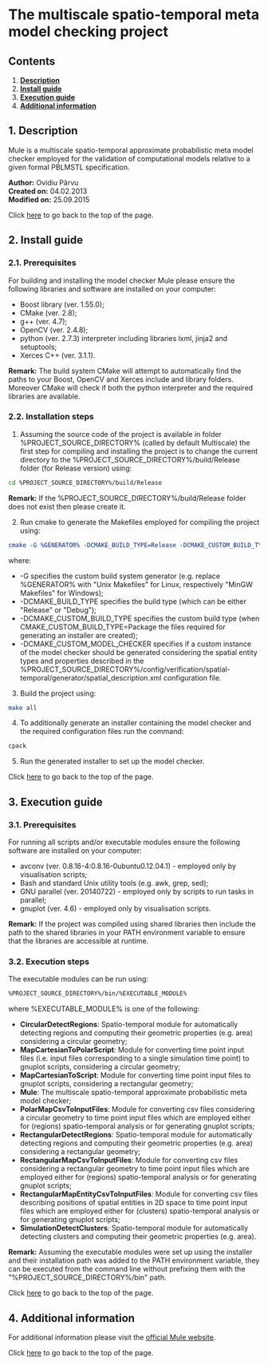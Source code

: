 <a name="top"></a>The multiscale spatio-temporal meta model checking project 
==========

## Contents

1. [**Description**](#description)
2. [**Install guide**](#install_guide)
3. [**Execution guide**](#execution_guide)
4. [**Additional information**](#additional_information)

## <a name="description"></a> 1. Description 

Mule is a multiscale spatio-temporal approximate probabilistic meta model checker employed for the validation of computational models relative to a given formal PBLMSTL specification.

**Author:**      Ovidiu Pârvu   
**Created on:**  04.02.2013                                          
**Modified on:** 25.09.2015

Click [here](#top) to go back to the top of the page.

## <a name="install_guide"></a> 2. Install guide 

### 2.1. Prerequisites

For building and installing the model checker Mule please ensure the following libraries and software are installed on your computer:
* Boost library (ver. 1.55.0);
* CMake (ver. 2.8);
* g++ (ver. 4.7);
* OpenCV (ver. 2.4.8);
* python (ver. 2.7.3) interpreter including libraries lxml, jinja2 and setuptools;
* Xerces C++ (ver. 3.1.1).

__Remark:__  The build system CMake will attempt to automatically find the paths to your Boost, OpenCV and Xerces include and library folders. Moreover CMake will check if both the python interpreter and the required libraries are available.

### 2.2. Installation steps

1) Assuming the source code of the project is available in folder %PROJECT_SOURCE_DIRECTORY% (called by default Multiscale) the first step for compiling and installing the project is to change the current directory to the %PROJECT_SOURCE_DIRECTORY%/build/Release folder (for Release version) using:

```bash
cd %PROJECT_SOURCE_DIRECTORY%/build/Release
```

__Remark:__ If the %PROJECT_SOURCE_DIRECTORY%/build/Release folder does not exist then please create it.

2) Run cmake to generate the Makefiles employed for compiling the project using:

```cmake
cmake -G %GENERATOR% -DCMAKE_BUILD_TYPE=Release -DCMAKE_CUSTOM_BUILD_TYPE=Package -DCMAKE_CUSTOM_MODEL_CHECKER=Generate ../../
```

where:

* -G specifies the custom build system generator (e.g. replace %GENERATOR% with "Unix Makefiles" for Linux, respectively "MinGW Makefiles" for Windows);
* -DCMAKE_BUILD_TYPE specifies the build type (which can be either "Release" or "Debug");
* -DCMAKE_CUSTOM_BUILD_TYPE specifies the custom build type (when CMAKE_CUSTOM_BUILD_TYPE=Package the files required for generating an installer are created);
* -DCMAKE_CUSTOM_MODEL_CHECKER specifies if a custom instance of the model checker should be generated considering the spatial entity types and properties described in the %PROJECT_SOURCE_DIRECTORY%/config/verification/spatial-temporal/generator/spatial_description.xml configuration file.

3) Build the project using:

```bash
make all
```

4) To additionally generate an installer containing the model checker and the required configuration files run the command:

```bash
cpack
```

5) Run the generated installer to set up the model checker.

Click [here](#top) to go back to the top of the page.

## <a name="execution_guide"></a> 3. Execution guide 

### 3.1. Prerequisites

For running all scripts and/or executable modules ensure the following software are installed on your computer:
* avconv (ver. 0.8.16-4:0.8.16-0ubuntu0.12.04.1) - employed only by visualisation scripts;
* Bash and standard Unix utility tools (e.g. awk, grep, sed);
* GNU parallel (ver. 20140722) - employed only by scripts to run tasks in parallel;
* gnuplot (ver. 4.6) - employed only by visualisation scripts.

__Remark:__ If the project was compiled using shared libraries then include the path to the shared libraries in your PATH environment variable to ensure that the libraries are accessible at runtime.

### 3.2. Execution steps

The executable modules can be run using:

```bash
%PROJECT_SOURCE_DIRECTORY%/bin/%EXECUTABLE_MODULE%
```

where %EXECUTABLE_MODULE% is one of the following:

* **CircularDetectRegions**: Spatio-temporal module for automatically detecting regions and computing their geometric properties (e.g. area) considering a circular geometry;
* **MapCartesianToPolarScript**: Module for converting time point input files (i.e. input files corresponding to a single simulation time point) to gnuplot scripts, considering a circular geometry;
* **MapCartesianToScript**: Module for converting time point input files to gnuplot scripts, considering a rectangular geometry;
* **Mule**: The multiscale spatio-temporal approximate probabilistic meta model checker;
* **PolarMapCsvToInputFiles**: Module for converting csv files considering a circular geometry to time point input files which are employed either for (regions) spatio-temporal analysis or for generating gnuplot scripts;
* **RectangularDetectRegions**: Spatio-temporal module for automatically detecting regions and computing their geometric properties (e.g. area) considering a rectangular geometry;
* **RectangularMapCsvToInputFiles**: Module for converting csv files considering a rectangular geometry to time point input files which are employed either for (regions) spatio-temporal analysis or for generating gnuplot scripts;
* **RectangularMapEntityCsvToInputFiles**: Module for converting csv files describing positions of spatial entities in 2D space to time point input files which are employed either for (clusters) spatio-temporal analysis or for generating gnuplot scripts;
* **SimulationDetectClusters**: Spatio-temporal module for automatically detecting clusters and computing their geometric properties (e.g. area).

__Remark:__ Assuming the executable modules were set up using the installer and their installation path was added to the PATH environment variable, they can be executed from the command line without prefixing them with the "%PROJECT_SOURCE_DIRECTORY%/bin" path.

Click [here](#top) to go back to the top of the page.

## <a name="additional_information"></a> 4. Additional information

For additional information please visit the [official Mule website](http://mule.modelchecking.org).

Click [here](#top) to go back to the top of the page.
